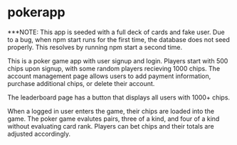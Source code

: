 # pokerapp

***NOTE: This app is seeded with a full deck of cards and fake user.  Due to a bug, when npm start runs for the first time, 
the database does not seed properly. This resolves by running npm start a second time.

This is a poker game app with user signup and login. Players start with 500 chips upon signup, with some random players 
recieving 1000 chips.  The account management page allows users to add payment information, purchase additional chips, or delete their account.

The leaderboard page has a button that displays all users with 1000+ chips.  

When a logged in user enters the game, their chips are loaded into the game.  The poker game evalutes pairs, three of a kind, 
and four of a kind without evaluating card rank.  Players can bet chips and their totals are adjusted accordingly.  


